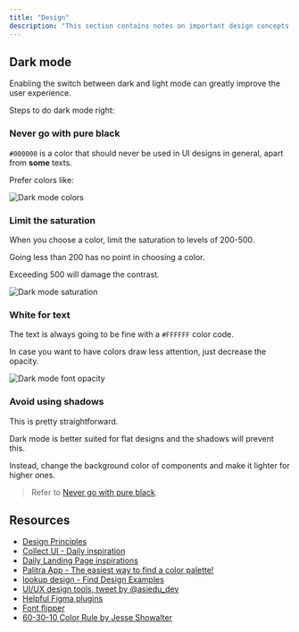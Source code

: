 ```yaml
---
title: "Design"
description: "This section contains notes on important design concepts."
---
```


## Dark mode

Enabling the switch between dark and light mode can greatly improve the user experience.

Steps to do dark mode right:

### Never go with pure black

`#000000` is a color that should never be used in UI designs in general, apart from **some** texts.

Prefer colors like:

![Dark mode colors](https://raw.githubusercontent.com/Stratis-Dermanoutsos/Full-Stack-Notes/main/Images/Design-Dark-Mode-Colors.png)

### Limit the saturation

When you choose a color, limit the saturation to levels of 200-500.

Going less than 200 has no point in choosing a color.

Exceeding 500 will damage the contrast.

![Dark mode saturation](https://raw.githubusercontent.com/Stratis-Dermanoutsos/Full-Stack-Notes/main/Images/Design-Dark-Mode-Saturation.png)

### White for text

The text is always going to be fine with a `#FFFFFF` color code.

In case you want to have colors draw less attention, just decrease the opacity.

![Dark mode font opacity](https://raw.githubusercontent.com/Stratis-Dermanoutsos/Full-Stack-Notes/main/Images/Design-Dark-Mode-Font-Color.png)

### Avoid using shadows

This is pretty straightforward.

Dark mode is better suited for flat designs and the shadows will prevent this.

Instead, change the background color of components and make it lighter for higher ones.

> Refer to [Never go with pure black](#never-go-with-pure-black).

## Resources

- [Design Principles](https://principles.design)
- [Collect UI - Daily inspiration](https://collectui.com)
- [Daily Landing Page inspirations](https://landingpage.fyi)
- [Palitra App - The easiest way to find a color palette!](https://palitra.app)
- [lookup design - Find Design Examples](https://lookup.design)
- [UI/UX design tools, tweet by @asiedu_dev](https://twitter.com/asiedu_dev/status/1465576339176493056)
- [Helpful Figma plugins](https://www.instagram.com/p/CWOQi0hPv9o/)
- [Font flipper](https://fontflipper.com/)
- [60-30-10 Color Rule by Jesse Showalter](https://youtu.be/UWwNIMHFdW4)
